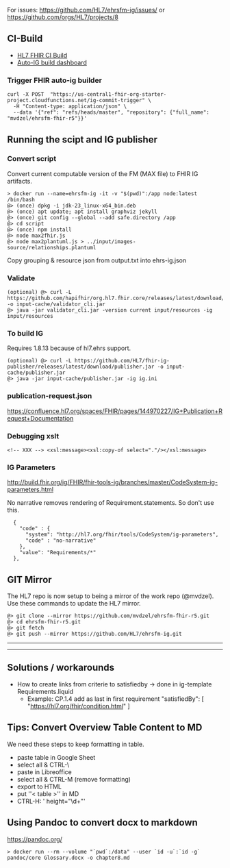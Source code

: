 For issues: https://github.com/HL7/ehrsfm-ig/issues/ or https://github.com/orgs/HL7/projects/8

## CI-Build

* [HL7 FHIR CI Build](https://build.fhir.org/ig/mvdzel/ehrsfm-fhir-r5/) 
* [Auto-IG build dashboard](https://fhir.github.io/auto-ig-builder/)

### Trigger FHIR auto-ig builder
```
curl -X POST  "https://us-central1-fhir-org-starter-project.cloudfunctions.net/ig-commit-trigger" \
  -H "Content-type: application/json" \
  --data '{"ref": "refs/heads/master", "repository": {"full_name": "mvdzel/ehrsfm-fhir-r5"}}'
```

## Running the scipt and IG publisher

### Convert script

Convert current computable version of the FM (MAX file) to FHIR IG artifacts.
```
> docker run --name=ehrsfm-ig -it -v "$(pwd)":/app node:latest /bin/bash
@> (once) dpkg -i jdk-23_linux-x64_bin.deb
@> (once) apt update; apt install graphviz jekyll
@> (once) git config --global --add safe.directory /app
@> cd script
@> (once) npm install
@> node max2fhir.js
@> node max2plantuml.js > ../input/images-source/relationships.plantuml 
```
Copy grouping & resource json from output.txt into ehrs-ig.json

### Validate
```
(optional) @> curl -L https://github.com/hapifhir/org.hl7.fhir.core/releases/latest/download/validator_cli.jar -o input-cache/validator_cli.jar
@> java -jar validator_cli.jar -version current input/resources -ig input/resources
```

### To build IG

Requires 1.8.13 because of hl7.ehrs support.
```
(optional) @> curl -L https://github.com/HL7/fhir-ig-publisher/releases/latest/download/publisher.jar -o input-cache/publisher.jar
@> java -jar input-cache/publisher.jar -ig ig.ini
```

### publication-request.json

https://confluence.hl7.org/spaces/FHIR/pages/144970227/IG+Publication+Request+Documentation

### Debugging xslt

```<!-- XXX --> <xsl:message><xsl:copy-of select="."/></xsl:message>```

### IG Parameters

http://build.fhir.org/ig/FHIR/fhir-tools-ig/branches/master/CodeSystem-ig-parameters.html

No narrative removes rendering of Requirement.statements. So don't use this.
```
  {
    "code" : {
      "system": "http://hl7.org/fhir/tools/CodeSystem/ig-parameters",
      "code" : "no-narrative"
    },
    "value": "Requirements/*"
  },
```

## GIT Mirror
The HL7 repo is now setup to being a mirror of the work repo (@mvdzel). Use these commands to update the HL7 mirror.
```
@> git clone --mirror https://github.com/mvdzel/ehrsfm-fhir-r5.git
@> cd ehrsfm-fhir-r5.git
@> git fetch
@> git push --mirror https://github.com/HL7/ehrsfm-ig.git
```

--------------------
--------------------

## Solutions / workarounds

* How to create links from criterie to satisfiedby -> done in ig-template Requirements.liquid
  * Example: CP.1.4 add as last in first requirement
        "satisfiedBy": [ "https://hl7.org/fhir/condition.html" ]

## Tips: Convert Overview Table Content to MD

We need these steps to keep formatting in table.

* paste table in Google Sheet
* select all & CTRL-\
* paste in Libreoffice
* select all & CTRL-M (remove formatting)
* export to HTML
* put ''< table >'' in MD
* CTRL-H: ' height="\d+"'

## Using Pandoc to convert docx to markdown

https://pandoc.org/

```
> docker run --rm --volume "`pwd`:/data" --user `id -u`:`id -g` pandoc/core Glossary.docx -o chapter8.md
```